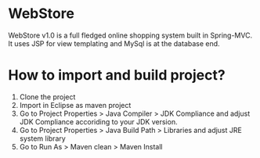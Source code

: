 WebStore
=========
WebStore v1.0 is a full fledged online shopping system built in Spring-MVC. It uses JSP for view templating and MySql is at the database end.


How to import and build project?
===========
1. Clone the project 
2. Import in Eclipse as maven project
3. Go to Project Properties > Java Compiler > JDK Compliance and  adjust JDK Compliance accoriding to your JDK version.
4. Go to Project Properties > Java Build Path > Libraries and adjust JRE system library
5. Go to Run As > Maven clean > Maven Install

